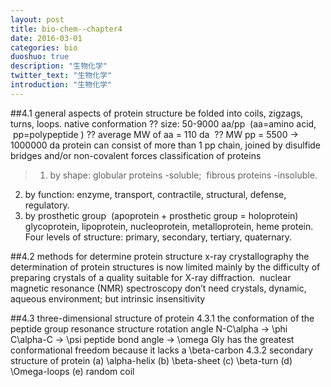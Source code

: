 ```yaml
---
layout: post
title: bio-chem--chapter4
date: 2016-03-01
categories: bio
duoshuo: true
description: "生物化学"
twitter_text: "生物化学"
introduction: "生物化学"
---
```

##4.1 general aspects of protein structure
be folded into coils, zigzags, turns, loops.
native conformation
?? size: 50-9000 aa/pp  (aa=amino acid,  pp=polypeptide )
?? average MW of aa = 110 da 
?? MW pp = 5500 -> 1000000 da
protein can consist of more than 1 pp chain, joined by disulfide bridges and/or non-covalent forces
classification of proteins
>1. by shape:
globular proteins -soluble;  fibrous proteins -insoluble.
2. by function:
enzyme, transport, contractile, structural, defense, regulatory.
3. by prosthetic group  (apoprotein + prosthetic group = holoprotein)
glycoprotein, lipoprotein, nucleoprotein, metalloprotein, heme protein.
Four levels of structure: primary, secondary, tertiary, quaternary.

##4.2 methods for determine protein structure
x-ray crystallography
the determination of protein structures is now limited mainly by the difficulty of preparing crystals of a quality suitable for X-ray diffraction. 
nuclear magnetic resonance (NMR) spectroscopy
don’t need crystals, dynamic, aqueous environment; but intrinsic insensitivity

##4.3 three-dimensional structure of protein
4.3.1 the conformation of the peptide group
resonance structure
rotation angle N-C\alpha -> \phi
C\alpha-C -> \psi
peptide bond angle -> \omega
Gly has the greatest conformational freedom because it lacks a \beta-carbon
4.3.2 secondary structure of protein
(a) \alpha-helix
(b) \beta-sheet
(c) \beta-turn
(d) \Omega-loops
(e) random coil